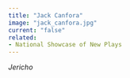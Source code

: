 ```yaml
---
title: "Jack Canfora"
image: "jack_canfora.jpg"
current: "false"
related:
- National Showcase of New Plays
---
```


*Jericho*
